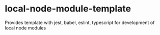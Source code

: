 # local-node-module-template
Provides template with jest, babel, eslint, typescript for development of local node modules
